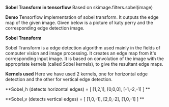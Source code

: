 **Sobel Transform in tensorflow**
Based on skimage.filters.sobel(image)

**Demo**
Tensorflow implementation of sobel transform. 
It outputs the edge map of the given image. 
Given below is a picture of katy perry and the corresponding edge detection image.



**Sobel Transform**

Sobel Transform is a edge detection algorithm used mainly in the fields of computer vision and image processing.
It creates an edge map from it's corresponding input image.
It is based on convolution of the image with the appropriate kernels (called Sobel kernels), to give the resultant edge maps.

**Kernels used**
Here we have used 2 kernels, one for horizontal edge detection and the other for vertical edge detection.

**Sobel_h (detects horizontal edges) = [ [1,2,1], [0,0,0], [-1,-2,-1] ] ** 

**Sobel_v (detects vertical edges) = [ [1,0,-1], [2,0,-2], [1,0,-1] ] ** 

